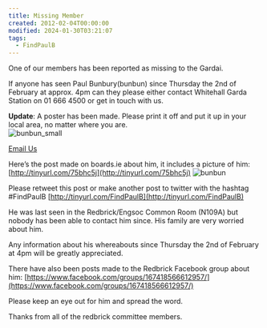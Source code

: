```yaml
---
title: Missing Member
created: 2012-02-04T00:00:00
modified: 2024-01-30T03:21:07
tags:
  - FindPaulB
---
```


One of our members has been reported as missing to the Gardai.

If anyone has seen Paul Bunbury(bunbun) since Thursday the 2nd of February at approx. 4pm can they please either contact Whitehall Garda Station on 01 666 4500 or get in touch with us.

**Update**: A poster has been made. Please print it off and put it up in your local area, no matter where you are.  
![bunbun_small](https://blog.redbrick.dcu.ie/post/missing-member/bunbun_small.jpg)

[Email Us](mailto:committee@redbrick.dcu.ie)

Here’s the post made on boards.ie about him, it includes a picture of him: [http://tinyurl.com/75bhc5j](http://tinyurl.com/75bhc5j) ![bunbun](https://blog.redbrick.dcu.ie/post/missing-member/bunbun.jpg)

Please retweet this post or make another post to twitter with the hashtag \#FindPaulB [http://tinyurl.com/FindPaulB](http://tinyurl.com/FindPaulB)

He was last seen in the Redbrick/Engsoc Common Room (N109A) but nobody has been able to contact him since. His family are very worried about him.

Any information about his whereabouts since Thursday the 2nd of February at 4pm will be greatly appreciated.

There have also been posts made to the Redbrick Facebook group about him: [https://www.facebook.com/groups/167418566612957/](https://www.facebook.com/groups/167418566612957/)

Please keep an eye out for him and spread the word.

Thanks from all of the redbrick committee members.
